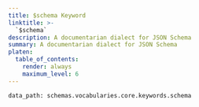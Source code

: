 ```yaml
---
title: $schema Keyword
linktitle: >-
  `$schema`
description: A documentarian dialect for JSON Schema
summary: A documentarian dialect for JSON Schema
platen:
  table_of_contents:
    render: always
    maximum_level: 6
---
```


```schematize
data_path: schemas.vocabularies.core.keywords.schema
```
